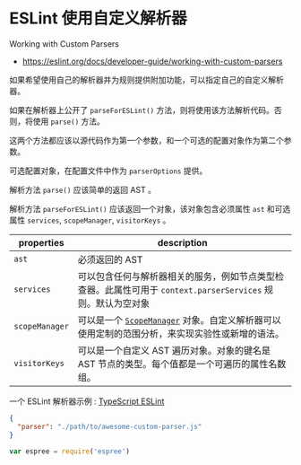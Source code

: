 # ESLint 使用自定义解析器

Working with Custom Parsers

- <https://eslint.org/docs/developer-guide/working-with-custom-parsers>

如果希望使用自己的解析器并为规则提供附加功能，可以指定自己的自定义解析器。

如果在解析器上公开了 `parseForESLint()` 方法，则将使用该方法解析代码。否则，将使用 `parse()` 方法。

这两个方法都应该以源代码作为第一个参数，和一个可选的配置对象作为第二个参数。

可选配置对象，在配置文件中作为 `parserOptions` 提供。

解析方法 `parse()` 应该简单的返回 AST 。

解析方法 `parseForESLint()` 应该返回一个对象，该对象包含必须属性 `ast` 和可选属性 `services`, `scopeManager`, `visitorKeys` 。

| properties     | description                                                                                                                    |
| -------------- | ------------------------------------------------------------------------------------------------------------------------------ |
| `ast`          | 必须返回的 AST                                                                                                                 |
| `services`     | 可以包含任何与解析器相关的服务，例如节点类型检查器。此属性可用于 `context.parserServices` 规则。默认为空对象                   |
| `scopeManager` | 可以是一个 [`ScopeManager`](./scope-manager-interface.md) 对象。自定义解析器可以使用定制的范围分析，来实现实验性或新增的语法。 |
| `visitorKeys`  | 可以是一个自定义 AST 遍历对象。对象的键名是 AST 节点的类型。每个值都是一个可遍历的属性名数组。                                 |

一个 ESLint 解析器示例 : [TypeScript ESLint](./typescript-eslint.md)

```json
{
  "parser": "./path/to/awesome-custom-parser.js"
}
```

```js
var espree = require('espree')
```
